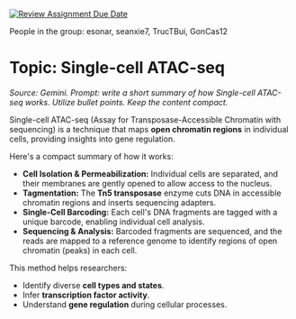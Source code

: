 [![Review Assignment Due Date](https://classroom.github.com/assets/deadline-readme-button-22041afd0340ce965d47ae6ef1cefeee28c7c493a6346c4f15d667ab976d596c.svg)](https://classroom.github.com/a/aKWLU3-A)

People in the group: esonar, seanxie7, TrucTBui, GonCas12

# Topic: Single-cell ATAC-seq

*Source: Gemini. Prompt: write a short summary of how Single-cell ATAC-seq works. Utilize bullet points. Keep the content compact.*

Single-cell ATAC-seq (Assay for Transposase-Accessible Chromatin with sequencing) is a technique that maps **open chromatin regions** in individual cells, providing insights into gene regulation.

Here's a compact summary of how it works:

* **Cell Isolation & Permeabilization:** Individual cells are separated, and their membranes are gently opened to allow access to the nucleus.
* **Tagmentation:** The **Tn5 transposase** enzyme cuts DNA in accessible chromatin regions and inserts sequencing adapters.
* **Single-Cell Barcoding:** Each cell's DNA fragments are tagged with a unique barcode, enabling individual cell analysis.
* **Sequencing & Analysis:** Barcoded fragments are sequenced, and the reads are mapped to a reference genome to identify regions of open chromatin (peaks) in each cell.

This method helps researchers:
* Identify diverse **cell types and states**.
* Infer **transcription factor activity**.
* Understand **gene regulation** during cellular processes.

